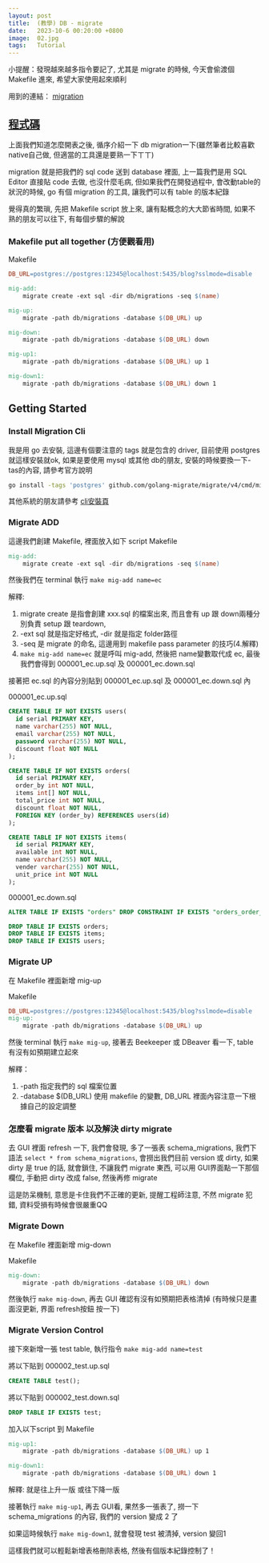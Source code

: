 ```yaml
---
layout: post
title:  (教學) DB - migrate
date:   2023-10-6 00:20:00 +0800
image:  02.jpg
tags:   Tutorial
---
```


小提醒：發現越來越多指令要記了, 尤其是 migrate 的時候, 今天會偷渡個 Makefile 進來, 希望大家使用起來順利

用到的連結：
[migration](https://github.com/golang-migrate/migrate)

## [程式碼](https://github.com/cbot918/ithelp/tree/main/go-junior-30/db/3_migration)

上面我們知道怎麼開表之後, 循序介紹一下 db migration一下(雖然筆者比較喜歡native自己做, 但適當的工具還是要熟一下ㄒㄒ)

migration 就是把我們的 sql code 送到 database 裡面, 上一篇我們是用 SQL Editor 直接貼 code 去做, 也沒什麼毛病, 但如果我們在開發過程中, 會改動table的狀況的時候, go 有個 migration 的工具, 讓我們可以有 table 的版本紀錄

覺得真的繁瑣, 先把 Makefile script 放上來, 讓有點概念的大大節省時間, 如果不熟的朋友可以往下, 有每個步驟的解說

### Makefile put all together (方便觀看用)
Makefile
```makefile
DB_URL=postgres://postgres:12345@localhost:5435/blog?sslmode=disable

mig-add:
	migrate create -ext sql -dir db/migrations -seq $(name)

mig-up:
	migrate -path db/migrations -database $(DB_URL) up

mig-down:
	migrate -path db/migrations -database $(DB_URL) down

mig-up1:
	migrate -path db/migrations -database $(DB_URL) up 1

mig-down1:
	migrate -path db/migrations -database $(DB_URL) down 1
```

## Getting Started

### Install Migration Cli

我是用 go 去安裝, 這邊有個要注意的 tags 就是包含的 driver, 目前使用 postgres 就這樣安裝就ok, 如果是要使用 mysql 或其他 db的朋友, 安裝的時候要換一下-tas的內容, 請參考官方說明
```bash
go install -tags 'postgres' github.com/golang-migrate/migrate/v4/cmd/migrate@$latest
```

其他系統的朋友請參考 [cli安裝頁](https://github.com/golang-migrate/migrate/tree/master/cmd/migrate)

### Migrate ADD
這邊我們創建 Makefile, 裡面放入如下 script
Makefile
```makefile
mig-add:
	migrate create -ext sql -dir db/migrations -seq $(name)
```
然後我們在 terminal 執行 `make mig-add name=ec`

解釋:
1. migrate create 是指會創建 xxx.sql 的檔案出來, 而且會有 up 跟 down兩種分別負責 setup 跟 teardown, 
2. -ext sql 就是指定好格式, -dir 就是指定 folder路徑
3. -seq 是 migrate 的命名, 這邊用到 makefile pass parameter 的技巧(4.解釋)
4. `make mig-add name=ec` 就是呼叫 mig-add, 然後把 name變數取代成 ec, 最後我們會得到 000001_ec.up.sql 及 000001_ec.down.sql


接著把 ec.sql 的內容分別貼到 000001_ec.up.sql 及 000001_ec.down.sql 內

000001_ec.up.sql
```sql
CREATE TABLE IF NOT EXISTS users(
  id serial PRIMARY KEY,
  name varchar(255) NOT NULL,
  email varchar(255) NOT NULL,
  password varchar(255) NOT NULL,
  discount float NOT NULL
);

CREATE TABLE IF NOT EXISTS orders(
  id serial PRIMARY KEY,
  order_by int NOT NULL,
  items int[] NOT NULL,
  total_price int NOT NULL,
  discount float NOT NULL,
  FOREIGN KEY (order_by) REFERENCES users(id)
);

CREATE TABLE IF NOT EXISTS items(
  id serial PRIMARY KEY,
  available int NOT NULL,
  name varchar(255) NOT NULL,
  vender varchar(255) NOT NULL,
  unit_price int NOT NULL
);
```
000001_ec.down.sql
```sql
ALTER TABLE IF EXISTS "orders" DROP CONSTRAINT IF EXISTS "orders_order_by_fkey";

DROP TABLE IF EXISTS orders;
DROP TABLE IF EXISTS items;
DROP TABLE IF EXISTS users;
```


### Migrate UP

在 Makefile 裡面新增 mig-up

Makefile
```makefile
DB_URL=postgres://postgres:12345@localhost:5435/blog?sslmode=disable
mig-up:
	migrate -path db/migrations -database $(DB_URL) up
```
然後 terminal 執行 `make mig-up`, 接著去 Beekeeper 或 DBeaver 看一下, table 有沒有如預期建立起來


解釋：
1. -path 指定我們的 sql 檔案位置
2. -database $(DB_URL) 使用 makefile 的變數, DB_URL 裡面內容注意一下根據自己的設定調整


### 怎麼看 migrate 版本 以及解決 dirty migrate

去 GUI 裡面 refresh 一下, 我們會發現, 多了一張表 schema_migrations, 我們下語法 `select * from schema_migrations`, 會撈出我們目前 version 或 dirty, 如果 dirty 是 true 的話, 就會鎖住, 不讓我們 migrate 東西, 可以用 GUI界面點一下那個欄位, 手動把 dirty 改成 false, 然後再修 migrate

這是防呆機制, 意思是卡住我們不正確的更新, 提醒工程師注意, 不然 migrate 犯錯, 資料受損有時候會很嚴重QQ

### Migrate Down
在 Makefile 裡面新增 mig-down

Makefile
```makefile
mig-down:
	migrate -path db/migrations -database $(DB_URL) down
```

然後執行 `make mig-down`, 再去 GUI 確認有沒有如預期把表格清掉 (有時候只是畫面沒更新, 界面 refresh按鈕 按一下)

### Migrate Version Control
接下來新增一張 test table, 執行指令 `make mig-add name=test`

將以下貼到 000002_test.up.sql
```sql
CREATE TABLE test();
```

將以下貼到 000002_test.down.sql
```sql
DROP TABLE IF EXISTS test;
```

加入以下script 到 Makefile
```makefile
mig-up1:
	migrate -path db/migrations -database $(DB_URL) up 1

mig-down1:
	migrate -path db/migrations -database $(DB_URL) down 1
```
解釋: 就是往上升一版 或往下降一版

接著執行 `make mig-up1`, 再去 GUI看, 果然多一張表了, 撈一下 schema_migrations 的內容, 我們的 version 變成 2 了

如果這時候執行 `make mig-down1`, 就會發現 test 被清掉, version 變回1

這樣我們就可以輕鬆新增表格刪除表格, 然後有個版本紀錄控制了！


